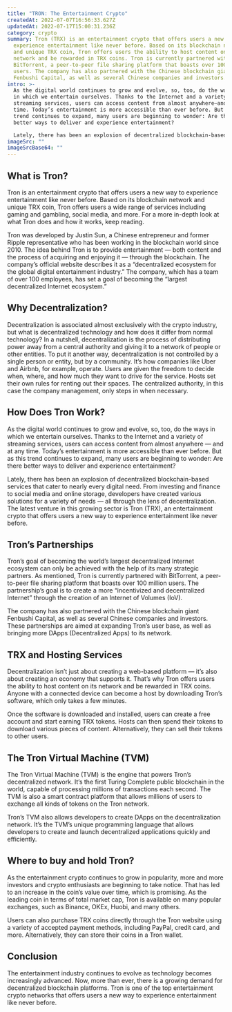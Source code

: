 ```yaml
---
title: "TRON: The Entertainment Crypto"
createdAt: 2022-07-07T16:56:33.627Z
updatedAt: 2022-07-17T15:00:31.236Z
category: crypto
summary: Tron (TRX) is an entertainment crypto that offers users a new way to
  experience entertainment like never before. Based on its blockchain network
  and unique TRX coin, Tron offers users the ability to host content on its
  network and be rewarded in TRX coins. Tron is currently partnered with
  BitTorrent, a peer-to-peer file sharing platform that boasts over 100 million
  users. The company has also partnered with the Chinese blockchain giant
  Fenbushi Capital, as well as several Chinese companies and investors.
intro: >-
  As the digital world continues to grow and evolve, so, too, do the ways
  in which we entertain ourselves. Thanks to the Internet and a variety of
  streaming services, users can access content from almost anywhere—and at any
  time. Today’s entertainment is more accessible than ever before. But as this
  trend continues to expand, many users are beginning to wonder: Are there
  better ways to deliver and experience entertainment? 

  Lately, there has been an explosion of decentralized blockchain-based services that cater to nearly every digital need. From investing and finance to social media and online storage, developers have created various solutions for a variety of needs — all through the lens of decentralization. The latest venture in this growing sector is Tron (TRX), an entertainment crypto that offers users a new way to experience entertainment like never before.
imageSrc: ""
imageSrcBase64: ""
---
```


## What is Tron?

Tron is an entertainment crypto that offers users a new way to experience entertainment like never before. Based on its blockchain network and unique TRX coin, Tron offers users a wide range of services including gaming and gambling, social media, and more. For a more in-depth look at what Tron does and how it works, keep reading.

Tron was developed by Justin Sun, a Chinese entrepreneur and former Ripple representative who has been working in the blockchain world since 2010. The idea behind Tron is to provide entertainment — both content and the process of acquiring and enjoying it — through the blockchain. The company’s official website describes it as a “decentralized ecosystem for the global digital entertainment industry.” The company, which has a team of over 100 employees, has set a goal of becoming the “largest decentralized Internet ecosystem.”

## Why Decentralization?

Decentralization is associated almost exclusively with the crypto industry, but what is decentralized technology and how does it differ from normal technology? In a nutshell, decentralization is the process of distributing power away from a central authority and giving it to a network of people or other entities. To put it another way, decentralization is not controlled by a single person or entity, but by a community. It’s how companies like Uber and Airbnb, for example, operate. Users are given the freedom to decide when, where, and how much they want to drive for the service. Hosts set their own rules for renting out their spaces. The centralized authority, in this case the company management, only steps in when necessary.

## How Does Tron Work?

As the digital world continues to grow and evolve, so, too, do the ways in which we entertain ourselves. Thanks to the Internet and a variety of streaming services, users can access content from almost anywhere — and at any time. Today’s entertainment is more accessible than ever before. But as this trend continues to expand, many users are beginning to wonder: Are there better ways to deliver and experience entertainment?

Lately, there has been an explosion of decentralized blockchain-based services that cater to nearly every digital need. From investing and finance to social media and online storage, developers have created various solutions for a variety of needs — all through the lens of decentralization. The latest venture in this growing sector is Tron (TRX), an entertainment crypto that offers users a new way to experience entertainment like never before.

## Tron’s Partnerships

Tron’s goal of becoming the world’s largest decentralized Internet ecosystem can only be achieved with the help of its many strategic partners. As mentioned, Tron is currently partnered with BitTorrent, a peer-to-peer file sharing platform that boasts over 100 million users. The partnership’s goal is to create a more “incentivized and decentralized Internet” through the creation of an Internet of Volumes (IoV).

The company has also partnered with the Chinese blockchain giant Fenbushi Capital, as well as several Chinese companies and investors. These partnerships are aimed at expanding Tron’s user base, as well as bringing more DApps (Decentralized Apps) to its network.

## TRX and Hosting Services

Decentralization isn’t just about creating a web-based platform — it’s also about creating an economy that supports it. That’s why Tron offers users the ability to host content on its network and be rewarded in TRX coins. Anyone with a connected device can become a host by downloading Tron’s software, which only takes a few minutes.

Once the software is downloaded and installed, users can create a free account and start earning TRX tokens. Hosts can then spend their tokens to download various pieces of content. Alternatively, they can sell their tokens to other users.

## The Tron Virtual Machine (TVM)

The Tron Virtual Machine (TVM) is the engine that powers Tron’s decentralized network. It’s the first Turing Complete public blockchain in the world, capable of processing millions of transactions each second. The TVM is also a smart contract platform that allows millions of users to exchange all kinds of tokens on the Tron network.

Tron’s TVM also allows developers to create DApps on the decentralization network. It’s the TVM’s unique programming language that allows developers to create and launch decentralized applications quickly and efficiently.

## Where to buy and hold Tron?

As the entertainment crypto continues to grow in popularity, more and more investors and crypto enthusiasts are beginning to take notice. That has led to an increase in the coin’s value over time, which is promising. As the leading coin in terms of total market cap, Tron is available on many popular exchanges, such as Binance, OKEx, Huobi, and many others.

Users can also purchase TRX coins directly through the Tron website using a variety of accepted payment methods, including PayPal, credit card, and more. Alternatively, they can store their coins in a Tron wallet.

## Conclusion

The entertainment industry continues to evolve as technology becomes increasingly advanced. Now, more than ever, there is a growing demand for decentralized blockchain platforms. Tron is one of the top entertainment crypto networks that offers users a new way to experience entertainment like never before.
